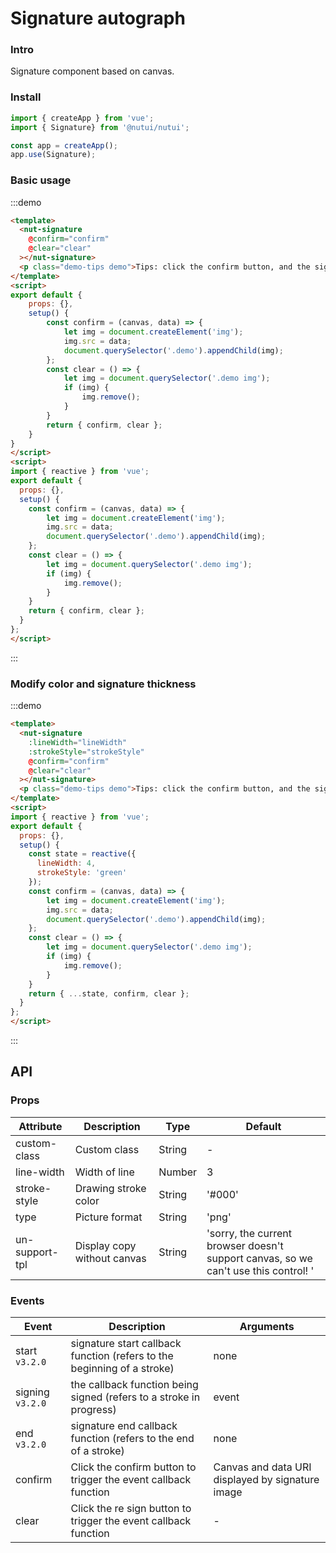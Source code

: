 #  Signature autograph

### Intro
    
Signature component based on canvas.

### Install

``` javascript
import { createApp } from 'vue';
import { Signature} from '@nutui/nutui';

const app = createApp();
app.use(Signature);

```
    



### Basic usage

:::demo

```html
<template>
  <nut-signature  
    @confirm="confirm" 
    @clear="clear"
  ></nut-signature>
  <p class="demo-tips demo">Tips: click the confirm button, and the signature image is displayed below</p>
</template>
<script>
export default {
    props: {},
    setup() {
        const confirm = (canvas, data) => {
            let img = document.createElement('img');
            img.src = data;
            document.querySelector('.demo').appendChild(img);
        };
        const clear = () => {
            let img = document.querySelector('.demo img'); 
            if (img) {
                img.remove();
            }
        }
        return { confirm, clear };
    }
}
</script>
<script>
import { reactive } from 'vue';
export default {
  props: {},
  setup() {
    const confirm = (canvas, data) => {
        let img = document.createElement('img');
        img.src = data;
        document.querySelector('.demo').appendChild(img);
    };
    const clear = () => {
        let img = document.querySelector('.demo img'); 
        if (img) {
            img.remove();
        }
    }
    return { confirm, clear };
  }
};
</script>
```
:::
### Modify color and signature thickness

:::demo

```html
<template>
  <nut-signature  
    :lineWidth="lineWidth" 
    :strokeStyle="strokeStyle"
    @confirm="confirm" 
    @clear="clear"
  ></nut-signature>
  <p class="demo-tips demo">Tips: click the confirm button, and the signature image is displayed below</p>
</template>
<script>
import { reactive } from 'vue';
export default {
  props: {},
  setup() {
    const state = reactive({
      lineWidth: 4,
      strokeStyle: 'green'
    });
    const confirm = (canvas, data) => {
        let img = document.createElement('img');
        img.src = data;
        document.querySelector('.demo').appendChild(img);
    };
    const clear = () => {
        let img = document.querySelector('.demo img'); 
        if (img) {
            img.remove();
        }
    }
    return { ...state, confirm, clear };
  }
};
</script>

```
:::  
## API
    
### Props
    
| Attribute | Description | Type   | Default 
|----- | ----- | ----- | ----- 
| custom-class | Custom class | String | -
| line-width | Width of line | Number | 3
| stroke-style | Drawing stroke color | String | '#000'
| type | Picture format | String | 'png'
| un-support-tpl | Display copy without canvas | String | 'sorry, the current browser doesn't support canvas, so we can't use this control! '

### Events

| Event | Description   | Arguments   |
|----- | ----- | ----- 
|start `v3.2.0` | signature start callback function (refers to the beginning of a stroke) | none
|signing `v3.2.0`| the callback function being signed (refers to a stroke in progress) | event
|end `v3.2.0`| signature end callback function (refers to the end of a stroke) | none
| confirm | Click the confirm button to trigger the event callback function | Canvas and data URI displayed by signature image
| clear | Click the re sign button to trigger the event callback function | -